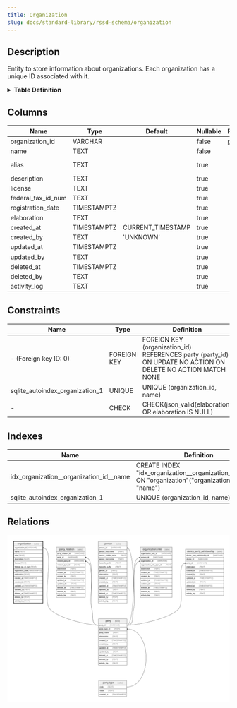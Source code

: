 ```yaml
---
title: Organization
slug: docs/standard-library/rssd-schema/organization
---
```


## Description

Entity to store information about organizations. Each organization has a unique
ID associated with it.

<details>
<summary><strong>Table Definition</strong></summary>

```sql
CREATE TABLE "organization" (
    "organization_id" VARCHAR NOT NULL,
    "name" TEXT NOT NULL,
    "alias" TEXT,
    "description" TEXT,
    "license" TEXT,
    "federal_tax_id_num" TEXT,
    "registration_date" TIMESTAMPTZ,
    "elaboration" TEXT CHECK(json_valid(elaboration) OR elaboration IS NULL),
    "created_at" TIMESTAMPTZ DEFAULT CURRENT_TIMESTAMP,
    "created_by" TEXT DEFAULT 'UNKNOWN',
    "updated_at" TIMESTAMPTZ,
    "updated_by" TEXT,
    "deleted_at" TIMESTAMPTZ,
    "deleted_by" TEXT,
    "activity_log" TEXT,
    FOREIGN KEY("organization_id") REFERENCES "party"("party_id"),
    UNIQUE("organization_id", "name")
)
```

</details>

## Columns

| Name               | Type        | Default           | Nullable | Parents                                                     | Comment                                                           |
| ------------------ | ----------- | ----------------- | -------- | ----------------------------------------------------------- | ----------------------------------------------------------------- |
| organization_id    | VARCHAR     |                   | false    | [party](/docs/standard-library/rssd-schema/party) | {"isSqlDomainZodDescrMeta":true,"isVarChar":true}                 |
| name               | TEXT        |                   | false    |                                                             | The name of the organization.                                     |
| alias              | TEXT        |                   | true     |                                                             | An alias or alternative name for the organization, if applicable. |
| description        | TEXT        |                   | true     |                                                             | A description of the organization.                                |
| license            | TEXT        |                   | true     |                                                             | The license number or identifier for the organization.            |
| federal_tax_id_num | TEXT        |                   | true     |                                                             | The federal tax identification number of the organization.        |
| registration_date  | TIMESTAMPTZ |                   | true     |                                                             | The date on which the organization was registered.                |
| elaboration        | TEXT        |                   | true     |                                                             | {"isSqlDomainZodDescrMeta":true,"isJsonText":true}                |
| created_at         | TIMESTAMPTZ | CURRENT_TIMESTAMP | true     |                                                             |                                                                   |
| created_by         | TEXT        | 'UNKNOWN'         | true     |                                                             |                                                                   |
| updated_at         | TIMESTAMPTZ |                   | true     |                                                             |                                                                   |
| updated_by         | TEXT        |                   | true     |                                                             |                                                                   |
| deleted_at         | TIMESTAMPTZ |                   | true     |                                                             |                                                                   |
| deleted_by         | TEXT        |                   | true     |                                                             |                                                                   |
| activity_log       | TEXT        |                   | true     |                                                             | {"isSqlDomainZodDescrMeta":true,"isJsonSqlDomain":true}           |

## Constraints

| Name                            | Type        | Definition                                                                                                   |
| ------------------------------- | ----------- | ------------------------------------------------------------------------------------------------------------ |
| - (Foreign key ID: 0)           | FOREIGN KEY | FOREIGN KEY (organization_id) REFERENCES party (party_id) ON UPDATE NO ACTION ON DELETE NO ACTION MATCH NONE |
| sqlite_autoindex_organization_1 | UNIQUE      | UNIQUE (organization_id, name)                                                                               |
| -                               | CHECK       | CHECK(json_valid(elaboration) OR elaboration IS NULL)                                                        |

## Indexes

| Name                                    | Definition                                                                                          |
| --------------------------------------- | --------------------------------------------------------------------------------------------------- |
| idx_organization__organization_id__name | CREATE INDEX "idx_organization__organization_id__name" ON "organization"("organization_id", "name") |
| sqlite_autoindex_organization_1         | UNIQUE (organization_id, name)                                                                      |

## Relations

![er](../../../../assets/images/content/docs/standard-library/rssd-schema/organization.svg)
